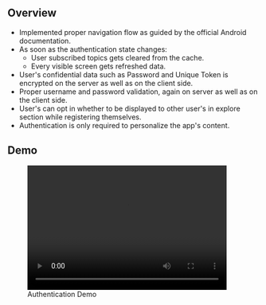 ## Overview

- Implemented proper navigation flow as guided by the official Android documentation.
- As soon as the authentication state changes:
    - User subscribed topics gets cleared from the cache.
    - Every visible screen gets refreshed data.
- User's confidential data such as Password and Unique Token is encrypted on the server as well as on the client side.
- Proper username and password validation, again on server as well as on the client side.
- User's can opt in whether to be displayed to other user's in explore section while registering themselves.
- Authentication is only required to personalize the app's content.

## Demo

<figure>
    <video width="400" height="250" controls loop>
    <source src="demo.mp4" type="video/mp4">
       Something went wrong
    </video>
    <figcaption>Authentication Demo</figcaption>
</figure>